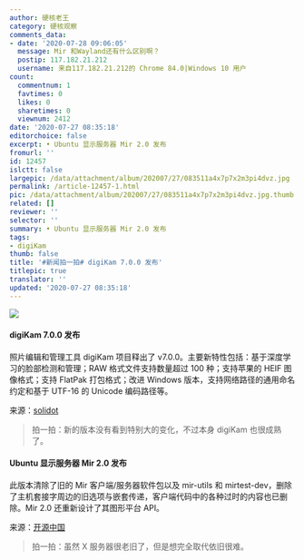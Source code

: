 ```yaml
---
author: 硬核老王
category: 硬核观察
comments_data:
- date: '2020-07-28 09:06:05'
  message: Mir 和Wayland还有什么区别啊？
  postip: 117.182.21.212
  username: 来自117.182.21.212的 Chrome 84.0|Windows 10 用户
count:
  commentnum: 1
  favtimes: 0
  likes: 0
  sharetimes: 0
  viewnum: 2412
date: '2020-07-27 08:35:18'
editorchoice: false
excerpt: • Ubuntu 显示服务器 Mir 2.0 发布
fromurl: ''
id: 12457
islctt: false
largepic: /data/attachment/album/202007/27/083511a4x7p7x2m3pi4dvz.jpg
permalink: /article-12457-1.html
pic: /data/attachment/album/202007/27/083511a4x7p7x2m3pi4dvz.jpg.thumb.jpg
related: []
reviewer: ''
selector: ''
summary: • Ubuntu 显示服务器 Mir 2.0 发布
tags:
- digiKam
thumb: false
title: '#新闻拍一拍# digiKam 7.0.0 发布'
titlepic: true
translator: ''
updated: '2020-07-27 08:35:18'
---
```


![](/data/attachment/album/202007/27/083511a4x7p7x2m3pi4dvz.jpg)


#### digiKam 7.0.0 发布


照片编辑和管理工具 digiKam 项目释出了 v7.0.0。主要新特性包括：基于深度学习的脸部检测和管理；RAW 格式文件支持数量超过 100 种；支持苹果的 HEIF 图像格式；支持 FlatPak 打包格式；改进 Windows 版本，支持网络路径的通用命名约定和基于 UTF-16 的 Unicode 编码路径等。


来源：[solidot](https://www.solidot.org/story?sid=65053)



> 
> 拍一拍：新的版本没有看到特别大的变化，不过本身 digiKam 也很成熟了。
> 
> 
> 


#### Ubuntu 显示服务器 Mir 2.0 发布


此版本清除了旧的 Mir 客户端/服务器软件包以及 mir-utils 和 mirtest-dev，删除了主机套接字周边的旧选项与嵌套传递，客户端代码中的各种过时的内容也已删除。Mir 2.0 还重新设计了其图形平台 API。


来源：[开源中国](https://www.oschina.net/news/117472/mir-2-0-released)



> 
> 拍一拍：虽然 X 服务器很老旧了，但是想完全取代依旧很难。
> 
> 
>